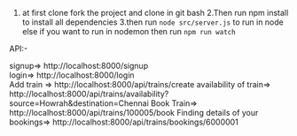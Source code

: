 
1. at first clone fork the project and clone in git bash 
2.Then run  npm install to install all dependencies
3.then run ```node src/server.js``` to run in node else if you want to run in nodemon then run  ```npm run watch```

API:-

signup=>                            http://localhost:8000/signup   
login=>                             http://localhost:8000/login   
Add train =>                        http://localhost:8000/api/trains/create
availability of train=>             http://localhost:8000/api/trains/availability?source=Howrah&destination=Chennai
Book Train=>                        http://localhost:8000/api/trains/100005/book
Finding details of your bookings=>  http://localhost:8000/api/trains/bookings/6000001
